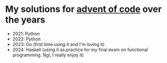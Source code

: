 # My solutions for [advent of code](https://adventofcode.com) over the years

- 2021: Python
- 2022: Python
- 2023: Go (first time using it and I'm loving it)
- 2024: Haskell (using it as practice for my final exam on functional programming. Ngl, I really enjoy it)
